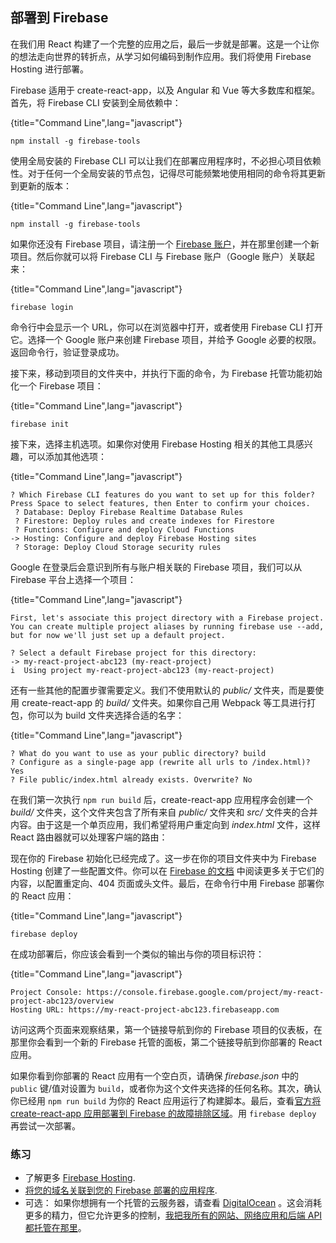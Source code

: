 ## 部署到 Firebase

在我们用 React 构建了一个完整的应用之后，最后一步就是部署。这是一个让你的想法走向世界的转折点，从学习如何编码到制作应用。我们将使用 Firebase Hosting 进行部署。

Firebase 适用于 create-react-app，以及 Angular 和 Vue 等大多数库和框架。首先，将 Firebase CLI 安装到全局依赖中：

{title="Command Line",lang="javascript"}
~~~~~~~
npm install -g firebase-tools
~~~~~~~

使用全局安装的 Firebase CLI 可以让我们在部署应用程序时，不必担心项目依赖性。对于任何一个全局安装的节点包，记得尽可能频繁地使用相同的命令将其更新到更新的版本：

{title="Command Line",lang="javascript"}
~~~~~~~
npm install -g firebase-tools
~~~~~~~

如果你还没有 Firebase 项目，请注册一个 [Firebase 账户](https://console.firebase.google.com/)，并在那里创建一个新项目。然后你就可以将 Firebase CLI 与 Firebase 账户（Google 账户）关联起来：

{title="Command Line",lang="javascript"}
~~~~~~~
firebase login
~~~~~~~

命令行中会显示一个 URL，你可以在浏览器中打开，或者使用 Firebase CLI 打开它。选择一个 Google 账户来创建 Firebase 项目，并给予 Google 必要的权限。返回命令行，验证登录成功。

接下来，移动到项目的文件夹中，并执行下面的命令，为 Firebase 托管功能初始化一个 Firebase 项目：

{title="Command Line",lang="javascript"}
~~~~~~~
firebase init
~~~~~~~

接下来，选择主机选项。如果你对使用 Firebase Hosting 相关的其他工具感兴趣，可以添加其他选项：

{title="Command Line",lang="javascript"}
~~~~~~~
? Which Firebase CLI features do you want to set up for this folder? Press Space to select features, then Enter to confirm your choices.
 ? Database: Deploy Firebase Realtime Database Rules
 ? Firestore: Deploy rules and create indexes for Firestore
 ? Functions: Configure and deploy Cloud Functions
-> Hosting: Configure and deploy Firebase Hosting sites
 ? Storage: Deploy Cloud Storage security rules
~~~~~~~

Google 在登录后会意识到所有与账户相关联的 Firebase 项目，我们可以从 Firebase 平台上选择一个项目：

{title="Command Line",lang="javascript"}
~~~~~~~
First, let's associate this project directory with a Firebase project.
You can create multiple project aliases by running firebase use --add,
but for now we'll just set up a default project.

? Select a default Firebase project for this directory:
-> my-react-project-abc123 (my-react-project)
i  Using project my-react-project-abc123 (my-react-project)
~~~~~~~

还有一些其他的配置步骤需要定义。我们不使用默认的 *public/* 文件夹，而是要使用 create-react-app 的 *build/* 文件夹。如果你自己用 Webpack 等工具进行打包，你可以为 build 文件夹选择合适的名字：

{title="Command Line",lang="javascript"}
~~~~~~~
? What do you want to use as your public directory? build
? Configure as a single-page app (rewrite all urls to /index.html)? Yes
? File public/index.html already exists. Overwrite? No
~~~~~~~

在我们第一次执行 `npm run build` 后，create-react-app 应用程序会创建一个 *build/* 文件夹，这个文件夹包含了所有来自 *public/* 文件夹和 *src/* 文件夹的合并内容。由于这是一个单页应用，我们希望将用户重定向到 *index.html* 文件，这样 React 路由器就可以处理客户端的路由：

现在你的 Firebase 初始化已经完成了。这一步在你的项目文件夹中为 Firebase Hosting 创建了一些配置文件。你可以在 [Firebase 的文档](https://firebase.google.com/docs/hosting/full-config) 中阅读更多关于它们的内容，以配置重定向、404 页面或头文件。最后，在命令行中用 Firebase 部署你的 React 应用：

{title="Command Line",lang="javascript"}
~~~~~~~
firebase deploy
~~~~~~~

在成功部署后，你应该会看到一个类似的输出与你的项目标识符：

{title="Command Line",lang="javascript"}
~~~~~~~
Project Console: https://console.firebase.google.com/project/my-react-project-abc123/overview
Hosting URL: https://my-react-project-abc123.firebaseapp.com
~~~~~~~

访问这两个页面来观察结果，第一个链接导航到你的 Firebase 项目的仪表板，在那里你会看到一个新的 Firebase 托管的面板，第二个链接导航到你部署的 React 应用。

如果你看到你部署的 React 应用有一个空白页，请确保 *firebase.json* 中的 `public` 键/值对设置为 `build`，或者你为这个文件夹选择的任何名称。其次，确认你已经用 `npm run build` 为你的 React 应用运行了构建脚本。最后，查看[官方将 create-react-app 应用部署到 Firebase 的故障排除区域](https://create-react-app.dev/docs/deployment)。用 `firebase deploy` 再尝试一次部署。

### 练习

* 了解更多 [Firebase Hosting](https://firebase.google.com/docs/hosting/).
* [将您的域名关联到您的 Firebase 部署的应用程序](https://firebase.google.com/docs/hosting/custom-domain).
* 可选： 如果你想拥有一个托管的云服务器，请查看 [DigitalOcean](https://m.do.co/c/fb27c90322f3) 。这会消耗更多的精力，但它允许更多的控制，[我把我所有的网站、网络应用和后端 API 都托管在那里](https://www.robinwieruch.de/deploy-applications-digital-ocean/)。
